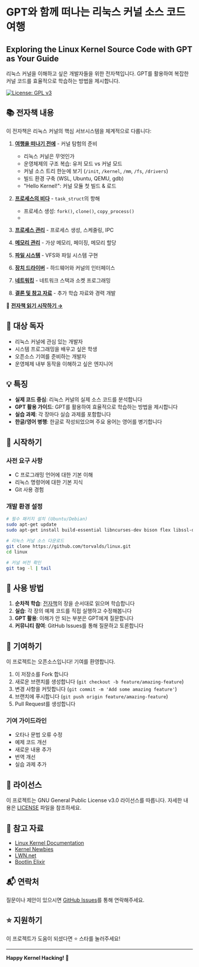 # GPT와 함께 떠나는 리눅스 커널 소스 코드 여행

## Exploring the Linux Kernel Source Code with GPT as Your Guide

리눅스 커널을 이해하고 싶은 개발자들을 위한 전자책입니다. GPT를 활용하여 복잡한 커널 코드를 효율적으로 학습하는 방법을 제시합니다.

[![License: GPL v3](https://img.shields.io/badge/License-GPLv3-blue.svg)](https://www.gnu.org/licenses/gpl-3.0)

## 📚 전자책 내용

이 전자책은 리눅스 커널의 핵심 서브시스템을 체계적으로 다룹니다:

1. **[여행을 떠나기 전에](docs/00-introduction.md)** - 커널 탐험의 준비
   - 리눅스 커널은 무엇인가
   - 운영체제의 구조 복습: 유저 모드 vs 커널 모드
   - 커널 소스 트리 한눈에 보기 (`/init`, `/kernel`, `/mm`, `/fs`, `/drivers`)
   - 빌드 환경 구축 (WSL, Ubuntu, QEMU, gdb)
   - "Hello Kernel!": 커널 모듈 첫 빌드 & 로드

2. **[프로세스의 비다](docs/02-process-management.md)** - `task_struct`의 항해
   - 프로세스 생성: `fork()`, `clone()`, `copy_process()`
   - 
4. **[프로세스 관리](docs/02-process-management.md)** - 프로세스 생성, 스케줄링, IPC
5. **[메모리 관리](docs/03-memory-management.md)** - 가상 메모리, 페이징, 메모리 할당
6. **[파일 시스템](docs/04-file-systems.md)** - VFS와 파일 시스템 구현
7. **[장치 드라이버](docs/05-device-drivers.md)** - 하드웨어와 커널의 인터페이스
8. **[네트워킹](docs/06-networking.md)** - 네트워크 스택과 소켓 프로그래밍
9. **[결론 및 참고 자료](docs/07-conclusion.md)** - 추가 학습 자료와 경력 개발

📖 **[전자책 읽기 시작하기 →](docs/index.md)**

## 🎯 대상 독자

- 리눅스 커널에 관심 있는 개발자
- 시스템 프로그래밍을 배우고 싶은 학생
- 오픈소스 기여를 준비하는 개발자
- 운영체제 내부 동작을 이해하고 싶은 엔지니어

## 💡 특징

- **실제 코드 중심**: 리눅스 커널의 실제 소스 코드를 분석합니다
- **GPT 활용 가이드**: GPT를 활용하여 효율적으로 학습하는 방법을 제시합니다
- **실습 과제**: 각 장마다 실습 과제를 포함합니다
- **한글/영어 병행**: 한글로 작성되었으며 주요 용어는 영어를 병기합니다

## 🚀 시작하기

### 사전 요구 사항

- C 프로그래밍 언어에 대한 기본 이해
- 리눅스 명령어에 대한 기본 지식
- Git 사용 경험

### 개발 환경 설정

```bash
# 필수 패키지 설치 (Ubuntu/Debian)
sudo apt-get update
sudo apt-get install build-essential libncurses-dev bison flex libssl-dev libelf-dev

# 리눅스 커널 소스 다운로드
git clone https://github.com/torvalds/linux.git
cd linux

# 커널 버전 확인
git tag -l | tail
```

## 📖 사용 방법

1. **순차적 학습**: [전자책](docs/index.md)의 장을 순서대로 읽으며 학습합니다
2. **실습**: 각 장의 예제 코드를 직접 실행하고 수정해봅니다
3. **GPT 활용**: 이해가 안 되는 부분은 GPT에게 질문합니다
4. **커뮤니티 참여**: GitHub Issues를 통해 질문하고 토론합니다

## 🤝 기여하기

이 프로젝트는 오픈소스입니다! 기여를 환영합니다.

1. 이 저장소를 Fork 합니다
2. 새로운 브랜치를 생성합니다 (`git checkout -b feature/amazing-feature`)
3. 변경 사항을 커밋합니다 (`git commit -m 'Add some amazing feature'`)
4. 브랜치에 푸시합니다 (`git push origin feature/amazing-feature`)
5. Pull Request를 생성합니다

### 기여 가이드라인

- 오타나 문법 오류 수정
- 예제 코드 개선
- 새로운 내용 추가
- 번역 개선
- 실습 과제 추가

## 📝 라이선스

이 프로젝트는 GNU General Public License v3.0 라이선스를 따릅니다. 자세한 내용은 [LICENSE](LICENSE) 파일을 참조하세요.

## 🔗 참고 자료

- [Linux Kernel Documentation](https://www.kernel.org/doc/html/latest/)
- [Kernel Newbies](https://kernelnewbies.org/)
- [LWN.net](https://lwn.net/)
- [Bootlin Elixir](https://elixir.bootlin.com/linux/latest/source)

## 📬 연락처

질문이나 제안이 있으시면 [GitHub Issues](https://github.com/chaebinkim25/Exploring-the-Linux-Kernel-Source-Code-with-GPT-as-Your-Guide/issues)를 통해 연락해주세요.

## ⭐ 지원하기

이 프로젝트가 도움이 되셨다면 ⭐️ 스타를 눌러주세요!

---

**Happy Kernel Hacking! 🐧**
